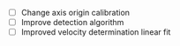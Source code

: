 - [ ] Change axis origin calibration
- [ ] Improve detection algorithm
- [ ] Improved velocity determination linear fit
